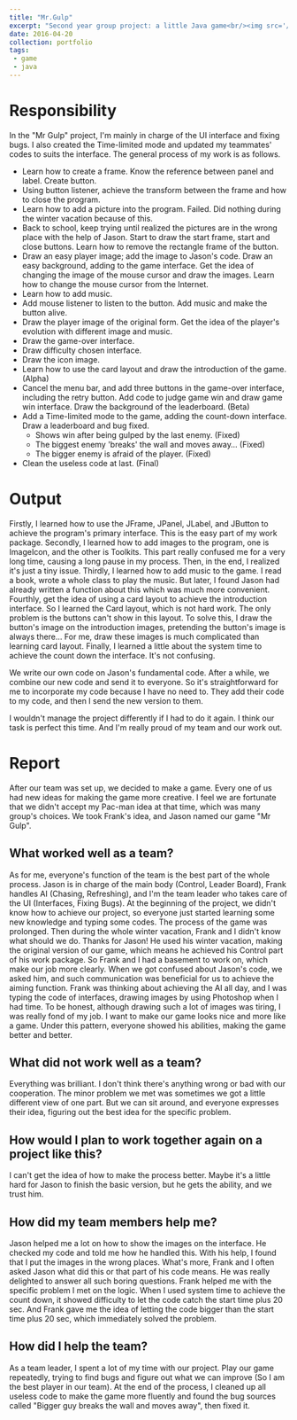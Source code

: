 ```yaml
---
title: "Mr.Gulp"
excerpt: "Second year group project: a little Java game<br/><img src='/images/Mr.Gulp.png' width='80%' style='display: block; margin-left: auto; margin-right: auto; margin-top: 20px'>"
date: 2016-04-20
collection: portfolio
tags:
 - game
 - java
---
```



Responsibility
======
In the "Mr Gulp" project, I'm mainly in charge of the UI interface and fixing bugs. I also created the Time-limited mode and updated my teammates' codes to suits the interface. The general process of my work is as follows.

* Learn how to create a frame. Know the reference between panel and label. Create button.
* Using button listener, achieve the transform between the frame and how to close the program.
* Learn how to add a picture into the program. Failed. Did nothing during the winter vacation because of this. 
* Back to school, keep trying until realized the pictures are in the wrong place with the help of Jason. Start to draw the start frame, start and close buttons. Learn how to remove the rectangle frame of the button. 
* Draw an easy player image; add the image to Jason's code. Draw an easy background, adding to the game interface. Get the idea of changing the image of the mouse cursor and draw the images. Learn how to change the mouse cursor from the Internet. 
* Learn how to add music. 
* Add mouse listener to listen to the button. Add music and make the button alive.
* Draw the player image of the original form. Get the idea of the player's evolution with different image and music.
* Draw the game-over interface. 
* Draw difficulty chosen interface. 
* Draw the icon image.
* Learn how to use the card layout and draw the introduction of the game. (Alpha)
* Cancel the menu bar, and add three buttons in the game-over interface, including the retry button. Add code to judge game win and draw game win interface. Draw the background of the leaderboard. (Beta)
* Add a Time-limited mode to the game, adding the count-down interface. Draw a leaderboard and bug fixed. 
    * Shows win after being gulped by the last enemy. (Fixed)
    * The biggest enemy 'breaks' the wall and moves away… (Fixed)
    * The bigger enemy is afraid of the player. (Fixed)
* Clean the useless code at last. (Final)

Output
======
Firstly, I learned how to use the JFrame, JPanel, JLabel, and JButton to achieve the program's primary interface. This is the easy part of my work package. Secondly, I learned how to add images to the program, one is ImageIcon, and the other is Toolkits. This part really confused me for a very long time, causing a long pause in my process. Then, in the end, I realized it's just a tiny issue. Thirdly, I learned how to add music to the game. I read a book, wrote a whole class to play the music. But later, I found Jason had already written a function about this which was much more convenient. Fourthly, get the idea of using a card layout to achieve the introduction interface. So I learned the Card layout, which is not hard work. The only problem is the buttons can't show in this layout. To solve this, I draw the button's image on the introduction images, pretending the button's image is always there… For me, draw these images is much complicated than learning card layout. Finally, I learned a little about the system time to achieve the count down the interface. It's not confusing.

We write our own code on Jason's fundamental code. After a while, we combine our new code and send it to everyone. So it's straightforward for me to incorporate my code because I have no need to. They add their code to my code, and then I send the new version to them.

I wouldn't manage the project differently if I had to do it again. I think our task is perfect this time. And I'm really proud of my team and our work out.



Report
======
After our team was set up, we decided to make a game. Every one of us had new ideas for making the game more creative. I feel we are fortunate that we didn't accept my Pac-man idea at that time, which was many group's choices. We took Frank's idea, and Jason named our game "Mr Gulp". 

What worked well as a team?
------
As for me, everyone's function of the team is the best part of the whole process. Jason is in charge of the main body (Control, Leader Board), Frank handles AI (Chasing, Refreshing), and I'm the team leader who takes care of the UI (Interfaces, Fixing Bugs). At the beginning of the project, we didn't know how to achieve our project, so everyone just started learning some new knowledge and typing some codes. The process of the game was prolonged. Then during the whole winter vacation, Frank and I didn't know what should we do. Thanks for Jason! He used his winter vacation, making the original version of our game, which means he achieved his Control part of his work package. So Frank and I had a basement to work on, which make our job more clearly. When we got confused about Jason's code, we asked him, and such communication was beneficial for us to achieve the aiming function. Frank was thinking about achieving the AI all day, and I was typing the code of interfaces, drawing images by using Photoshop when I had time. To be honest, although drawing such a lot of images was tiring, I was really fond of my job. I want to make our game looks nice and more like a game. Under this pattern, everyone showed his abilities, making the game better and better.

What did not work well as a team?
------
Everything was brilliant. I don't think there's anything wrong or bad with our cooperation. The minor problem we met was sometimes we got a little different view of one part. But we can sit around, and everyone expresses their idea, figuring out the best idea for the specific problem. 

How would I plan to work together again on a project like this?
------
I can't get the idea of how to make the process better. Maybe it's a little hard for Jason to finish the basic version, but he gets the ability, and we trust him.

How did my team members help me?
------
Jason helped me a lot on how to show the images on the interface. He checked my code and told me how he handled this. With his help, I found that I put the images in the wrong places. What's more, Frank and I often asked Jason what did this or that part of his code means. He was really delighted to answer all such boring questions. Frank helped me with the specific problem I met on the logic. When I used system time to achieve the count down, it showed difficulty to let the code catch the start time plus 20 sec. And Frank gave me the idea of letting the code bigger than the start time plus 20 sec, which immediately solved the problem.

How did I help the team?
------
As a team leader, I spent a lot of my time with our project. Play our game repeatedly, trying to find bugs and figure out what we can improve (So I am the best player in our team). At the end of the process, I cleaned up all useless code to make the game more fluently and found the bug sources called "Bigger guy breaks the wall and moves away", then fixed it. 
